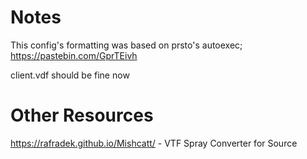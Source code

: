 # Notes

This config's formatting was based on prsto's autoexec; https://pastebin.com/GprTEivh

client.vdf should be fine now

# Other Resources
https://rafradek.github.io/Mishcatt/ - VTF Spray Converter for Source



